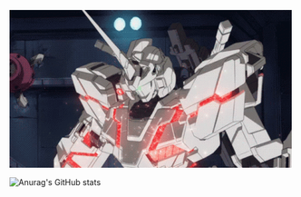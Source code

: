![](https://github.com/philipphermes/philipphermes/blob/main/unicorn.gif)

![Anurag's GitHub stats](https://github-readme-stats.vercel.app/api?username=philipphermes&show_icons=true&theme=dark)
